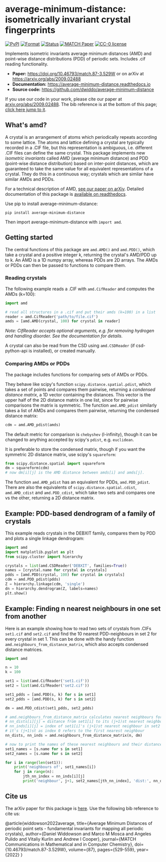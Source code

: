 # average-minimum-distance: isometrically invariant crystal fingerprints

[![PyPI](https://img.shields.io/pypi/v/average-minimum-distance.svg)](https://pypi.org/project/average-minimum-distance/)
[![Format](https://img.shields.io/pypi/format/average-minimum-distance)](https://pypi.org/project/average-minimum-distance/)
[![Status](https://img.shields.io/pypi/status/average-minimum-distance)](https://pypi.org/project/average-minimum-distance/)
[![MATCH Paper](https://img.shields.io/badge/DOI-10.46793%2Fmatch.87--3.529W-blue)](https://doi.org/10.46793/match.87-3.529W)
[![CC-0 license](https://img.shields.io/badge/License-CC%20BY--NC--SA%204.0-blue.svg)](https://creativecommons.org/licenses/by-nc-sa/4.0/)

Implements isometric invariants average minimum distances (AMD) and point-wise distance distributions (PDD)  of periodic sets. Includes .cif reading functionality.

- **Paper:** https://doi.org/10.46793/match.87-3.529W or on arXiv at https://arxiv.org/abs/2009.02488
- **Documentation:** https://average-minimum-distance.readthedocs.io
- **Source code:** https://github.com/dwiddo/average-minimum-distance

If you use our code in your work, please cite our paper at [arxiv.org/abs/2009.02488](https://arxiv.org/abs/2009.02488). The bib reference is at the bottom of this page; [click here jump to it](#citeus).

## What's amd?

A crystal is an arrangement of atoms which periodically repeats according to some lattice. The atoms and lattice defining a crystal are typically recorded in a .CIF file, but this representation is ambiguous, i.e. different .CIF files can define the same crystal. This package implements new *isometric invariants* called AMD (average minimum distance) and PDD (point-wise distance distribution) based on inter-point distances, which are guaranteed to take the same value for all equivalent representations of a crystal. They do this in a continuous way; crystals which are similar have similar AMDs and PDDs.

For a technical description of AMD, [see our paper on arXiv](https://arxiv.org/abs/2009.02488). Detailed documentation of this package is [available on readthedocs](https://average-minimum-distance.readthedocs.io/en/latest/).

Use pip to install average-minimum-distance:

```shell
pip install average-minimum-distance
```

Then import average-minimum-distance with ```import amd```.

## Getting started

The central functions of this package are ```amd.AMD()``` and ```amd.PDD()```, which take a crystal and a positive integer k, returning the crystal's AMD/PDD up to k. An AMD is a 1D numpy array, whereas PDDs are 2D arrays. The AMDs or PDDs can then be passed to functions to compare them.

### Reading crystals

The following example reads a .CIF with ```amd.CifReader``` and computes the AMDs (k=100):

```py
import amd

# read all structures in a .cif and put their amds (k=100) in a list
reader = amd.CifReader('path/to/file.cif')
amds = [amd.AMD(crystal, 100) for crystal in reader]
```

*Note: CifReader accepts optional arguments, e.g. for removing hydrogen and handling disorder. See the documentation for details.*

A crystal can also be read from the CSD using ```amd.CSDReader``` (if csd-python-api is installed), or created manually.

### Comparing AMDs or PDDs

The package includes functions for comparing sets of AMDs or PDDs.

They behave like scipy's function ```scipy.distance.spatial.pdist```,
which takes a set of points and compares them pairwise, returning a *condensed distance matrix*, a 1D vector containing the distances. This vector is the upper half of the 2D distance matrix in one list, since for pairwise comparisons the matrix is symmetric. The function ```amd.AMD_pdist``` similarly takes a list of AMDs and compares them pairwise, returning the condensed distance matrix:

```py
cdm = amd.AMD_pdist(amds)
```

The default metric for comparison is ```chebyshev``` (l-infinity), though it can be changed to anything accepted by scipy's ```pdist```, e.g. ```euclidean```.

It is preferable to store the condensed matrix, though if you want the symmetric 2D distance matrix, use scipy's ```squareform```:

```py
from scipy.distance.spatial import squareform
dm = squareform(cdm)
# now dm[i][j] is the AMD distance between amds[i] and amds[j].
```

The function ```amd.AMD_pdist``` has an equivalent for PDDs, ```amd.PDD_pdist```. There are also the equivalents of ```scipy.distance.spatial.cdist```, ```amd.AMD_cdist``` and ```amd.PDD_cdist```, which take two sets and compares one vs the other, returning a 2D distance matrix.

## Example: PDD-based dendrogram of a family of crystals

This example reads crystals in the DEBXIT family, compares them by PDD and plots a single linkage dendrogram:

```py
import amd
import matplotlib.pyplot as plt
from scipy.cluster import hierarchy

crystals = list(amd.CSDReader('DEBXIT', families=True))
names = [crystal.name for crystal in crystals]
pdds = [amd.PDD(crystal, 100) for crystal in crystals]
cdm = amd.PDD_pdist(pdds)
Z = hierarchy.linkage(cdm, 'single')
dn = hierarchy.dendrogram(Z, labels=names)
plt.show()
```

## Example: Finding n nearest neighbours in one set from another

Here is an example showing how to read two sets of crystals from .CIFs ```set1.cif``` and ```set2.cif``` and find the 10 nearest PDD-neighbours in set 2 for every crystal in set 1. This can be done with the handy function ```amd.neighbours_from_distance_matrix```, which also accepts condensed distance matrices.

```py
import amd

n = 10
k = 100

set1 = list(amd.CifReader('set1.cif'))
set2 = list(amd.CifReader('set2.cif'))

set1_pdds = [amd.PDD(s, k) for s in set1]
set2_pdds = [amd.PDD(s, k) for s in set2]

dm = amd.PDD_cdist(set1_pdds, set2_pdds)

# amd.neighbours_from_distance_matrix calculates nearest neighbours for you
# nn_dists[i][j] = distance from set1[i] to its (j+1)st nearest neighbour in set2 
# nn_inds[i][j] = index of set1[i]'s (j+1)st nearest neighbour in set2
# it's (j+1)st as index 0 refers to the first nearest neighbour
nn_dists, nn_inds = amd.neighbours_from_distance_matrix(n, dm)

# now to print the names of these nearest neighbours and their distances:
set1_names = [s.name for s in set1]
set2_names = [s.name for s in set2]

for i in range(len(set1)):
    print('neighbours of', set1_names[i])
    for j in range(n):
        jth_nn_index = nn_inds[i][j]
        print('neighbour', j+1, set2_names[jth_nn_index], 'dist:', nn_dists[i][j])
```

## Cite us <a name="citeus"></a>

The arXiv paper for this package is [here](arxiv.org/abs/2009.02488). Use the following bib reference to cite us:

@article{widdowson2022average,
  title={Average Minimum Distances of periodic point sets - fundamental invariants for mapping all periodic crystals},
  author={Daniel Widdowson and Marco M Mosca and Angeles Pulido and Vitaliy Kurlin and Andrew I Cooper},
  journal={MATCH Communications in Mathematical and in Computer Chemistry},
  doi={10.46793/match.87-3.529W},
  volume={87},
  pages={529-559},
  year={2022}
}
